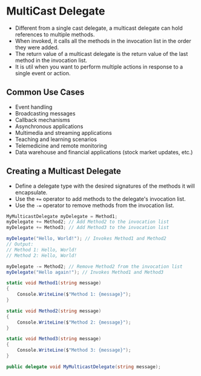 # MultiCast Delegate

- Different from a single cast delegate, a multicast delegate can hold references to multiple methods.
- When invoked, it calls all the methods in the invocation list in the order they were added.
- The return value of a multicast delegate is the return value of the last method in the invocation list.
- It is util when you want to perform multiple actions in response to a single event or action.

## Common Use Cases

- Event handling
- Broadcasting messages
- Callback mechanisms
- Asynchronous applications
- Multimedia and streaming applications
- Teaching and learning scenarios
- Telemedicine and remote monitoring
- Data warehouse and financial applications (stock market updates, etc.)

## Creating a Multicast Delegate

- Define a delegate type with the desired signatures of the methods it will encapsulate.
- Use the `+=` operator to add methods to the delegate's invocation list.
- Use the `-=` operator to remove methods from the invocation list.

```csharp
MyMulticastDelegate myDelegate = Method1;
myDelegate += Method2; // Add Method2 to the invocation list
myDelegate += Method3; // Add Method3 to the invocation list

myDelegate("Hello, World!"); // Invokes Method1 and Method2
// Output:
// Method 1: Hello, World!
// Method 2: Hello, World!

myDelegate -= Method2; // Remove Method2 from the invocation list
myDelegate("Hello again!"); // Invokes Method1 and Method3

static void Method1(string message)
{
    Console.WriteLine($"Method 1: {message}");
}

static void Method2(string message)
{
    Console.WriteLine($"Method 2: {message}");
}

static void Method3(string message)
{
    Console.WriteLine($"Method 3: {message}");
}

public delegate void MyMulticastDelegate(string message);
```

